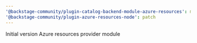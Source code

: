 ```yaml
---
'@backstage-community/plugin-catalog-backend-module-azure-resources': minor
'@backstage-community/plugin-azure-resources-node': patch
---
```


Initial version Azure resources provider module

